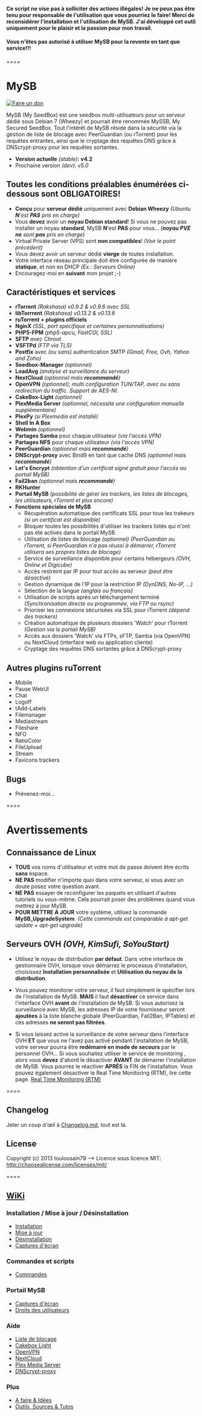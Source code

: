 #### Ce script ne vise pas à solliciter des actions illégales! Je ne peux pas être tenu pour responsable de l'utilisation que vous pourriez le faire! Merci de reconsidérer l'installation et l'utilisation de MySB. J'ai développé cet outil uniquement pour le plaisir et la passion pour mon travail.
#### Vous n'êtes pas autorisé à utiliser MySB pour la revente en tant que service!!!

====
# MySB

[![Faire un don](https://img.shields.io/badge/Donate-PayPal-green.svg)](https://www.paypal.com/cgi-bin/webscr?cmd=_s-xclick&hosted_button_id=26PKHX8PGHLWG)

MySB (My SeedBox) est une seedbox multi-utilisateurs pour un serveur dédié sous Debian 7 (Wheezy) et pourrait être renommée MySSB, My Secured SeedBox.
Tout l'intérêt de MySB réside dans la sécurité via la gestion de liste de blocage avec PeerGuardian (ou rTorrent) pour les requêtes entrantes, ainsi que le cryptage des requêtes DNS grâce à DNScrypt-proxy pour les requêtes sortantes.

* **Version actuelle** _(stable)_: **v4.2**
* Prochaine version _(dev)_: _v5.0_

## Toutes les conditions préalables énumérées ci-dessous sont OBLIGATOIRES!

* **Conçu** pour **serveur dédié** uniquement avec **Debian Wheezy** _(Ubuntu **N**'est **PAS** pris en charge)_
* Vous **devez** avoir un **noyau Debian standard**! Si vous ne pouvez pas installer un noyau **standard**, MySB **N**'est **PAS** pour vous... _(**noyau PVE** **ne** sont **pas** pris en charge)_
* Virtual Private Server (VPS) sont **non compatibles**! _(Voir le point précédent)_
* Vous devez avoir un serveur dédié **vierge** de toutes installation.
* Votre interface réseau principale doit être configurée de manière **statique**, et non en DHCP _(Ex.: Serveurs Online)_
* Encouragez-moi en **suivant** mon projet ;-)

## Caractéristiques et services
* **rTorrent** _(Rakshasa) v0.9.2 & v0.9.6 avec SSL_
* **libTorrrent** _(Rakshasa) v0.13.2 & v0.13.6_
* **ruTorrent + plugins officiels**
* **NginX** _(SSL, port spécifique et certaines personnalisations)_
* **PHP5-FPM** _(php5-apcu, FastCGI, SSL)_
* **SFTP** _avec Chroot_
* **VSFTPd** _(FTP via TLS)_
* **Postfix** avec _(ou sans)_ authentication SMTP _(Gmail, Free, Ovh, Yahoo and Zoho)_
* **Seedbox-Manager** _(optionnel)_
* **LoadAvg** _(analyse et surveillance du serveur)_
* **NextCloud** _(optionnel mais **recommandé**)_
* **OpenVPN** _(optionnel); multi configuration TUN/TAP, avec ou sans redirection du traffic. Support de AES-NI._
* **CakeBox-Light** _(optionnel)_
* **PlexMedia Server** _(optionnel, nécessite une configuration manuelle supplémentaire)_
* **PlexPy** _(si Plexmedia est installé)_
* **Shell In A Box**
* **Webmin** _(optionnel)_
* **Partages Samba** pour chaque utilisateur _(via l'accès VPN)_
* **Partages NFS** pour chaque utilisateur _(via l'accès VPN)_
* **PeerGuardian** _(optionnel mais **recommandé**)_
* **DNScrypt-proxy** avec Bind9 en tant que cache DNS _(optionnel mais **recommandé**)_
* **Let's Encrypt** _(obtention d'un certificat signé gratuit  pour l'accès au portail MySB)_
* **Fail2ban** _(optionnel mais **recommandé**)_
* **RKHunter**
* **Portail MySB** (_possibilité de gérer les trackers, les listes de blocages, les utilisateurs, rTorrent et plus encore)_
* **Fonctions spéciales de MySB**
  + Récupération automatique des certificats SSL pour tous les trakeurs _(si un certificat est disponible)_
  + Bloquer toutes les possibilités d'utiliser les trackers listés qui n'ont pas été activés dans le portail MySB
  + Utilisation de listes de blocage _(optionnel) (PeerGuardian ou rTorrent, si PeerGuardian n'a pas réussi à démarrer, rTorrent utilisera ses propres listes de blocage)_
  + Service de surveillance disponible pour certains hébergeurs _(OVH, Online et Digicube)_
  + Accès restreint par IP pour tout accès au serveur _(peut être désactivé)_
  + Gestion dynamique de l'IP pour la restriction IP _(DynDNS, No-IP, ...)_
  + Sélection de la langue _(anglais ou français)_
  + Utilisation de scripts après un téléchargement terminé _(Synchronisation directe ou programmée, via FTP ou rsync)_
  + Prioriser les connexions sécurisées via SSL pour rTorrent _(dépend des trackers)_
  + Création automatique de plusieurs dossiers 'Watch' pour rTorrent _(Gestion via le portail MySB)_
  + Accès aux dossiers 'Watch' via FTPs, sFTP, Samba (via OpenVPN) ou NextCloud (interface web ou application cliente)
  + Cryptage des requêtes DNS sortantes grâce à DNScrypt-proxy

## Autres plugins ruTorrent

* Mobile
* Pause WebUI
* Chat
* Logoff
* tAdd-Labels
* Filemanager
* Mediastream
* Fileshare
* NFO
* RatioColor
* FileUpload
* Stream
* Favicons trackers

## Bugs

* Prévenez-moi...

====
# Avertissements
## Connaissance de Linux
* **TOUS** vos noms d'utilisateur et votre mot de passe doivent être écrits **sans** espace.
* **NE PAS** modifier n'importe quoi dans votre serveur, si vous avez un doute posez votre question avant.
* **NE PAS** essayer de reconfigurer les paquets en utilisant d'autres tutoriels ou vous-même. Cela pourrait poser des problèmes quand vous mettrez à jour MySB.
* **POUR METTRE A JOUR** votre système, utilisez la commande **MySB_UpgradeSystem**. _(Cette commande est comparable à apt-get update + apt-get upgrade)_

## Serveurs OVH _(OVH, KimSufi, SoYouStart)_
* Utilisez le noyau de distribution **par défaut**. Dans votre interface de gestionnaire OVH, lorsque vous démarrez le processus d'installation, choisissez **Installation personnalisée** et **Utilisation du noyau de la distribution**.

* Vous pouvez monitorer votre serveur, il faut simplement le spécifier lors de l'installation de MySB. **MAIS** il faut **désactiver** ce service dans l'interface OVH **avant** de l'installation de MySB. Si vous autorisez la surveillance avec MySB, les adresses IP de votre fournisseur seront **ajoutées** à la liste blanche globale (PeerGuardian, Fail2Ban, IPTables) et ces adresses **ne seront pas filtrées**.

* Si vous laissez active la surveillance de votre serveur dans l'interface OVH **ET** que vous ne l'avez pas activé pendant l'installation de MySB, votre serveur pourra être **redémarré en mode de secours** par le personnel OVH... Si vous souhaitez utiliser le service de monitoring , alors vous **devez** d'abord le désactiver **AVANT** de démarrer l'installation de MySB. Vous pourrez le réactiver **APRÈS** la FIN de l'installation. Vous pouvez également désactiver le Real Time Monitoring (RTM), lire cette page. [Real Time Monitoring (RTM)](http://www.torrent-invites.com/showthread.php?t=39022)

====
## Changelog

Jeter un coup d'œil à [Changelog.md](https://github.com/toulousain79/MySB/blob/v5.0/Changelog.md), tout est là.

## License

Copyright (c) 2013 toulousain79
--> Licence sous licence MIT: http://choosealicense.com/licenses/mit/

====
## [WiKi](https://github.com/toulousain79/MySB/wiki)
### Installation / Mise à jour / Désinstallation
* [Installation](https://github.com/toulousain79/MySB/wiki/%5BInstall%5D-Installation)
* [Mise à jour](https://github.com/toulousain79/MySB/wiki/%5BInstall%5D-Upgrade)
* [Désinstallation](https://github.com/toulousain79/MySB/wiki/%5BInstall%5D-Uninstall)
* [Captures d'écran](https://github.com/toulousain79/MySB/wiki/%5BInstall%5D-Screenshots)

### Commandes et scripts
* [Commandes](https://github.com/toulousain79/MySB/wiki/%5BCommands%5D-Commands-&-scripts)

### Portail MySB
* [Captures d'écran](https://github.com/toulousain79/MySB/wiki/%5BPortal%5D-Screenshots)
* [Droits des utilisateurs](https://github.com/toulousain79/MySB/wiki/%5BPortal%5D-Users-rights)

### Aide
* [Liste de blocage](https://github.com/toulousain79/MySB/wiki/%5BHelp%5D-Blocklists)
* [Cakebox Light](https://github.com/toulousain79/MySB/wiki/%5BHelp%5D-Cakebox-Light)
* [OpenVPN](https://github.com/toulousain79/MySB/wiki/%5BHelp%5D-OpenVPN)
* [NextCloud](https://github.com/toulousain79/MySB/wiki/%5BHelp%5D-NextCloud)
* [Plex Media Server](https://github.com/toulousain79/MySB/wiki/%5BHelp%5D-Plex-Media-Server)
* [DNScrypt-proxy](https://github.com/toulousain79/MySB/wiki/%5BHelp%5D-Renew-DNScrypt-Resolvers)

### Plus
* [A faire & Idées](https://github.com/toulousain79/MySB/wiki/%5BMore%5D-ToDo-&-Ideas)
* [Outils, Sources & Tutos](https://github.com/toulousain79/MySB/wiki/%5BMore%5D-Tools,-Sources-and-HowTo)
